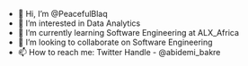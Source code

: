 - 👋 Hi, I’m @PeacefulBlaq
- 👀 I’m interested in Data Analytics
- 🌱 I’m currently learning Software Engineering at ALX_Africa
- 💞️ I’m looking to collaborate on Software Engineering
- 📫 How to reach me: Twitter Handle - @abidemi_bakre

<!---
PeacefulBlaq/PeacefulBlaq is a ✨ special ✨ repository because its `README.md` (this file) appears on your GitHub profile.
You can click the Preview link to take a look at your changes.
--->
